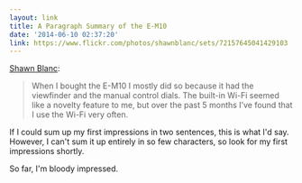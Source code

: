 ```yaml
---
layout: link
title: A Paragraph Summary of the E-M10
date: '2014-06-10 02:37:20'
link: https://www.flickr.com/photos/shawnblanc/sets/72157645041429103
---
```


[Shawn Blanc](https://www.flickr.com/photos/shawnblanc/sets/72157645041429103):

> When I bought the E-M10 I mostly did so because it had the viewfinder and the manual control dials. The built-in Wi-Fi seemed like a novelty feature to me, but over the past 5 months I’ve found that I use the Wi-Fi very often.

If I could sum up my first impressions in two sentences, this is what I'd say. However, I can't sum it up entirely in so few characters, so look for my first impressions shortly.  

So far, I'm bloody impressed.